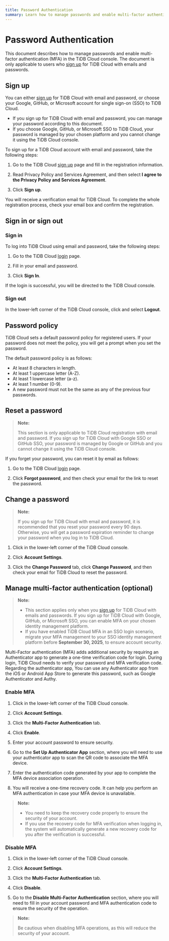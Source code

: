 ```yaml
---
title: Password Authentication
summary: Learn how to manage passwords and enable multi-factor authentication (MFA) in the TiDB Cloud console.
---
```


# Password Authentication

This document describes how to manage passwords and enable multi-factor authentication (MFA) in the TiDB Cloud console. The document is only applicable to users who [sign up](https://tidbcloud.com/free-trial) for TiDB Cloud with emails and passwords.

## Sign up

You can either [sign up](https://tidbcloud.com/free-trial) for TiDB Cloud with email and password, or choose your Google, GitHub, or Microsoft account for single sign-on (SSO) to TiDB Cloud.

- If you sign up for TiDB Cloud with email and password, you can manage your password according to this document.
- If you choose Google, GitHub, or Microsoft SSO to TiDB Cloud, your password is managed by your chosen platform and you cannot change it using the TiDB Cloud console.

To sign up for a TiDB Cloud account with email and password, take the following steps:

1. Go to the TiDB Cloud [sign up](https://tidbcloud.com/free-trial) page and fill in the registration information.

2. Read Privacy Policy and Services Agreement, and then select **I agree to the Privacy Policy and Services Agreement**.

3. Click **Sign up**.

You will receive a verification email for TiDB Cloud. To complete the whole registration process, check your email box and confirm the registration.

## Sign in or sign out

### Sign in

To log into TiDB Cloud using email and password, take the following steps:

1. Go to the TiDB Cloud [login](https://tidbcloud.com/) page.

2. Fill in your email and password.

3. Click **Sign In**.

If the login is successful, you will be directed to the TiDB Cloud console.

### Sign out

In the lower-left corner of the TiDB Cloud console, click <MDSvgIcon name="icon-top-account-settings" /> and select **Logout**.

## Password policy

TiDB Cloud sets a default password policy for registered users. If your password does not meet the policy, you will get a prompt when you set the password.

The default password policy is as follows:

- At least 8 characters in length.
- At least 1 uppercase letter (A-Z).
- At least 1 lowercase letter (a-z).
- At least 1 number (0-9).
- A new password must not be the same as any of the previous four passwords.

## Reset a password

> **Note:**
>
> This section is only applicable to TiDB Cloud registration with email and password. If you sign up for TiDB Cloud with Google SSO or GitHub SSO, your password is managed by Google or GitHub and you cannot change it using the TiDB Cloud console.

If you forget your password, you can reset it by email as follows:

1. Go to the TiDB Cloud [login](https://tidbcloud.com/) page.

2. Click **Forgot password**, and then check your email for the link to reset the password.

## Change a password

> **Note:**
>
> If you sign up for TiDB Cloud with email and password, it is recommended that you reset your password every 90 days. Otherwise, you will get a password expiration reminder to change your password when you log in to TiDB Cloud.

1. Click <MDSvgIcon name="icon-top-account-settings" /> in the lower-left corner of the TiDB Cloud console.

2. Click **Account Settings**.

3. Click the **Change Password** tab, click **Change Password**, and then check your email for TiDB Cloud to reset the password.

## Manage multi-factor authentication (optional)

> **Note:**
>
> - This section applies only when you [sign up](https://tidbcloud.com/free-trial) for TiDB Cloud with emails and passwords. If you sign up for TiDB Cloud with Google, GitHub, or Microsoft SSO, you can enable MFA on your chosen identity management platform.
> - If you have enabled TiDB Cloud MFA in an SSO login scenario, migrate your MFA management to your SSO identity management platform before **September 30, 2025**, to ensure account security.

Multi-Factor authentication (MFA) adds additional security by requiring an Authenticator app to generate a one-time verification code for login. During login, TiDB Cloud needs to verify your password and MFA verification code. Regarding the authenticator app, You can use any Authenticator app from the iOS or Android App Store to generate this password, such as Google Authenticator and Authy.

### Enable MFA

1. Click <MDSvgIcon name="icon-top-account-settings" /> in the lower-left corner of the TiDB Cloud console.

2. Click **Account Settings**.

3. Click the **Multi-Factor Authentication** tab.

4. Click **Enable**.

5. Enter your account password to ensure security.

6. Go to the **Set Up Authenticator App** section, where you will need to use your authenticator app to scan the QR code to associate the MFA device.

7. Enter the authentication code generated by your app to complete the MFA device association operation.

8. You will receive a one-time recovery code. It can help you perform an MFA authentication in case your MFA device is unavailable.

> **Note:**
>
> - You need to keep the recovery code properly to ensure the security of your account.
> - If you use the recovery code for MFA verification when logging in, the system will automatically generate a new recovery code for you after the verification is successful.

### Disable MFA

1. Click <MDSvgIcon name="icon-top-account-settings" /> in the lower-left corner of the TiDB Cloud console.

2. Click **Account Settings**.

3. Click the **Multi-Factor Authentication** tab.

4. Click **Disable**.

5. Go to the **Disable Multi-Factor Authentication** section, where you will need to fill in your account password and MFA authentication code to ensure the security of the operation.

> **Note:**
>
> Be cautious when disabling MFA operations, as this will reduce the security of your account.
